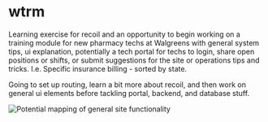 # wtrm

Learning exercise for recoil and an opportunity to begin working on a training module for new pharmacy techs at Walgreens with general system tips, ui explanation, potentially a tech portal for techs to login, share open positions or shifts, or submit suggestions for the site or operations tips and tricks. I.e. Specific insurance billing - sorted by state.

Going to set up routing, learn a bit more about recoil, and then work on general ui elements before tackling portal, backend, and database stuff.

![Potential mapping of general site functionality](./wagtrainer/src/Assets/plan.png)
